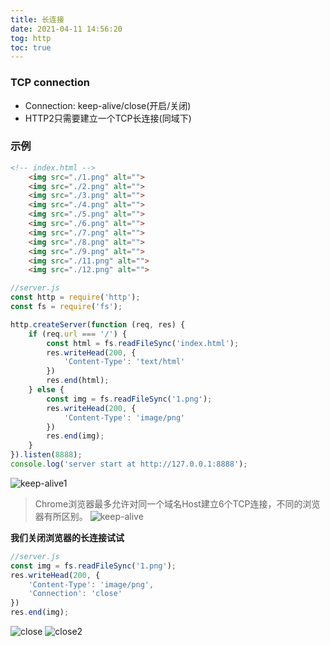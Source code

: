```yaml
---
title: 长连接
date: 2021-04-11 14:56:20
tog: http
toc: true
---
```



### TCP connection
* Connection: keep-alive/close(开启/关闭)
* HTTP2只需要建立一个TCP长连接(同域下)

### 示例
```html
<!-- index.html -->
    <img src="./1.png" alt="">
    <img src="./2.png" alt="">
    <img src="./3.png" alt="">
    <img src="./4.png" alt="">
    <img src="./5.png" alt="">
    <img src="./6.png" alt="">
    <img src="./7.png" alt="">
    <img src="./8.png" alt="">
    <img src="./9.png" alt="">
    <img src="./11.png" alt="">
    <img src="./12.png" alt="">
```
```js
//server.js
const http = require('http');
const fs = require('fs');

http.createServer(function (req, res) {
    if (req.url === '/') {
        const html = fs.readFileSync('index.html');
        res.writeHead(200, {
            'Content-Type': 'text/html'
        })
        res.end(html);
    } else {
        const img = fs.readFileSync('1.png');
        res.writeHead(200, {
            'Content-Type': 'image/png'
        })
        res.end(img);
    }
}).listen(8888);
console.log('server start at http://127.0.0.1:8888');
```
![keep-alive1](/assets/httpImg/keepAlive1.png "keep-alive1")
>Chrome浏览器最多允许对同一个域名Host建立6个TCP连接，不同的浏览器有所区别。
![keep-alive](/assets/httpImg/keepAlive.png "keep-alive")

**我们关闭浏览器的长连接试试**
```js
//server.js
const img = fs.readFileSync('1.png');
res.writeHead(200, {
    'Content-Type': 'image/png',
    'Connection': 'close'
})
res.end(img);
```
![close](/assets/httpImg/close.png "close")
![close2](/assets/httpImg/close2.png "close2")
